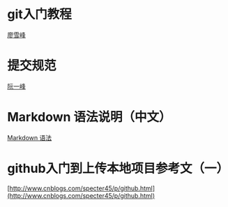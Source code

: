 # git入门教程
[廖雪峰](http://www.liaoxuefeng.com/wiki/0013739516305929606dd18361248578c67b8067c8c017b000)  

# 提交规范
[阮一峰](http://www.ruanyifeng.com/blog/2016/01/commit_message_change_log.html)  

# Markdown 语法说明（中文）
[Markdown 语法](http://www.appinn.com/markdown/)

# github入门到上传本地项目参考文（一）
[http://www.cnblogs.com/specter45/p/github.html](http://www.cnblogs.com/specter45/p/github.html)
